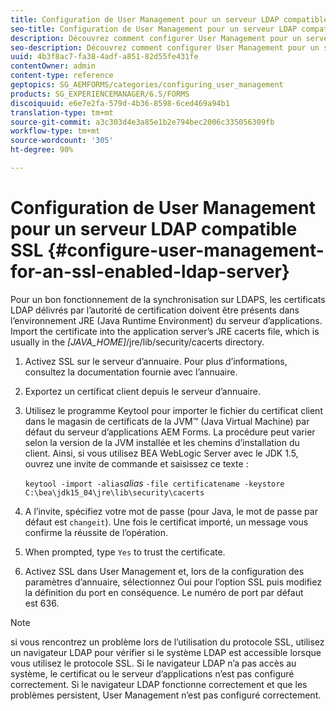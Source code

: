 ```yaml
---
title: Configuration de User Management pour un serveur LDAP compatible SSL
seo-title: Configuration de User Management pour un serveur LDAP compatible SSL
description: Découvrez comment configurer User Management pour un serveur LDAP SSL afin de permettre le fonctionnement correct de la synchronisation sur LDAPS.
seo-description: Découvrez comment configurer User Management pour un serveur LDAP SSL afin de permettre le fonctionnement correct de la synchronisation sur LDAPS.
uuid: 4b3f8ac7-fa38-4adf-a851-82d55fe431fe
contentOwner: admin
content-type: reference
geptopics: SG_AEMFORMS/categories/configuring_user_management
products: SG_EXPERIENCEMANAGER/6.5/FORMS
discoiquuid: e6e7e2fa-579d-4b36-8598-6ced469a94b1
translation-type: tm+mt
source-git-commit: a3c303d4e3a85e1b2e794bec2006c335056309fb
workflow-type: tm+mt
source-wordcount: '305'
ht-degree: 90%

---
```



# Configuration de User Management pour un serveur LDAP compatible SSL {#configure-user-management-for-an-ssl-enabled-ldap-server}

Pour un bon fonctionnement de la synchronisation sur LDAPS, les certificats LDAP délivrés par l’autorité de certification doivent être présents dans l’environnement JRE (Java Runtime Environment) du serveur d’applications. Import the certificate into the application server’s JRE cacerts file, which is usually in the *[JAVA_HOME]*/jre/lib/security/cacerts directory.

1. Activez SSL sur le serveur d’annuaire. Pour plus d’informations, consultez la documentation fournie avec l’annuaire.
1. Exportez un certificat client depuis le serveur d’annuaire.
1. Utilisez le programme Keytool pour importer le fichier du certificat client dans le magasin de certificats de la JVM™ (Java Virtual Machine) par défaut du serveur d’applications AEM Forms. La procédure peut varier selon la version de la JVM installée et les chemins d’installation du client. Ainsi, si vous utilisez BEA WebLogic Server avec le JDK 1.5, ouvrez une invite de commande et saisissez ce texte :

   `keytool -import -alias`*alias* `-file certificatename -keystore C:\bea\jdk15_04\jre\lib\security\cacerts`

1. A l’invite, spécifiez votre mot de passe (pour Java, le mot de passe par défaut est `changeit`). Une fois le certificat importé, un message vous confirme la réussite de l’opération.
1. When prompted, type `Yes` to trust the certificate.
1. Activez SSL dans User Management et, lors de la configuration des paramètres d’annuaire, sélectionnez Oui pour l’option SSL puis modifiez la définition du port en conséquence. Le numéro de port par défaut est 636.

>[!NOTE]
>
>si vous rencontrez un problème lors de l’utilisation du protocole SSL, utilisez un navigateur LDAP pour vérifier si le système LDAP est accessible lorsque vous utilisez le protocole SSL. Si le navigateur LDAP n’a pas accès au système, le certificat ou le serveur d’applications n’est pas configuré correctement. Si le navigateur LDAP fonctionne correctement et que les problèmes persistent, User Management n’est pas configuré correctement.

